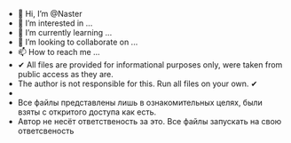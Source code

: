 - 👋 Hi, I’m @Naster
- 👀 I’m interested in ...
- 🌱 I’m currently learning ...
- 💞️ I’m looking to collaborate on ...
- 📫 How to reach me ...
- ✔ All files are provided for informational purposes only, were taken from public access as they are.
-  The author is not responsible for this. Run all files on your own. ✔
-  
- Все файлы представлены лишь в ознакомительных целях, были взяты с откритого доступа как есть.
-  Автор не несёт ответственость за это. Все файлы запускать на свою ответсвеность

